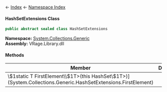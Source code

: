 ← [Index](Api-Index) ← [Namespace Index](Namespace-Index)

#### HashSetExtensions Class

```csharp
public abstract sealed class HashSetExtensions
```

**Namespace:** [System.Collections.Generic](System.Collections.Generic)  
**Assembly:** VRage.Library.dll

#### Methods

|Member|Description|
|---|---|
|\\$1static T FirstElement\\$1T>(this HashSet\\$1T>)](System.Collections.Generic.HashSetExtensions.FirstElement)||

